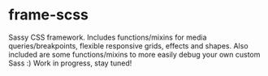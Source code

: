 # frame-scss
Sassy CSS framework.
Includes functions/mixins for media queries/breakpoints, flexible responsive grids, effects and shapes. Also included are some functions/mixins to more easily debug your own custom Sass :)
Work in progress, stay tuned!
